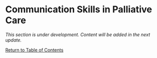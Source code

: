 # Communication Skills in Palliative Care

_This section is under development. Content will be added in the next update._

[Return to Table of Contents](../toc.md)

